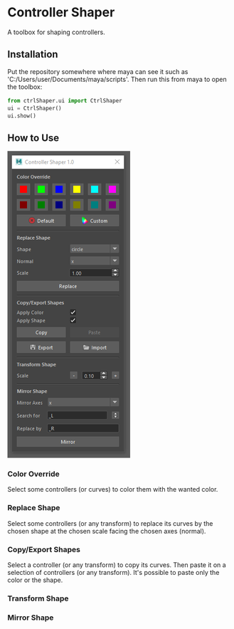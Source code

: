 # Controller Shaper
A toolbox for shaping controllers.

## Installation
Put the repository somewhere where maya can see it such as 'C:/Users/user/Documents/maya/scripts'. Then run this from maya to open the toolbox:
```python
from ctrlShaper.ui import CtrlShaper
ui = CtrlShaper()
ui.show()
```
## How to Use
![Interface](./src/interface.png)
### Color Override
Select some controllers (or curves) to color them with the wanted color.
### Replace Shape
Select some controllers (or any transform) to replace its curves by the chosen shape at the chosen scale facing the chosen axes (normal).
### Copy/Export Shapes
Select a controller (or any transform) to copy its curves. Then paste it on a selection of controllers (or any transform). It's possible to paste only the color or the shape.
### Transform Shape

### Mirror Shape
